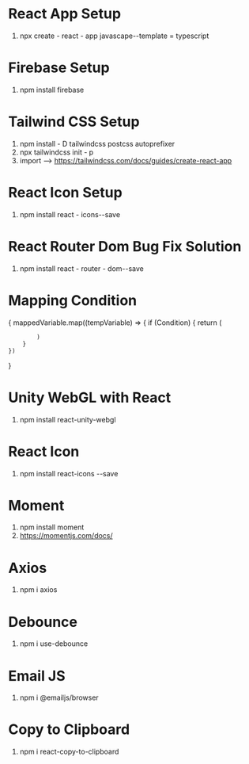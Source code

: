 # React App Setup
1. npx create - react - app javascape--template = typescript 

# Firebase Setup
1. npm install firebase

# Tailwind CSS Setup
1. npm install - D tailwindcss postcss autoprefixer
2. npx tailwindcss init - p
3. import --> https://tailwindcss.com/docs/guides/create-react-app

# React Icon Setup
1. npm install react - icons--save

# React Router Dom Bug Fix Solution
1. npm install react - router - dom--save

# Mapping Condition
{
    mappedVariable.map((tempVariable) => {
        if (Condition) {
            return (

            )
        }
    })
}

# Unity WebGL with React
1. npm install react-unity-webgl

# React Icon
1. npm install react-icons --save

# Moment
1. npm install moment
2. https://momentjs.com/docs/

# Axios
1. npm i axios

# Debounce
1. npm i use-debounce

# Email JS
1. npm i @emailjs/browser

# Copy to Clipboard
1. npm i react-copy-to-clipboard